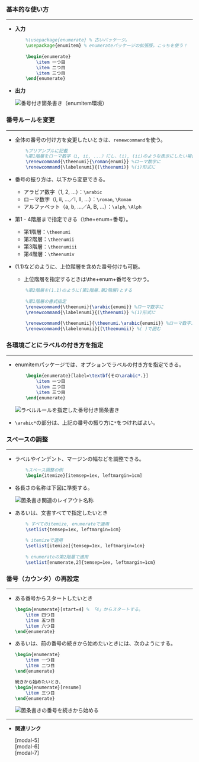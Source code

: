 <!--6-->
<!--番号付き箇条書き（enumitem環境）-->

### 基本的な使い方

---

- **入力**
    
    ```latex
        %\usepackage{enumerate} % 古いパッケージ。
        \usepackage{enumitem} % enumerateパッケージの拡張版。こっちを使う！
        
        \begin{enumerate}
            \item 一つ目
            \item 二つ目
            \item 三つ目
        \end{enumerate}
    ```
    
- **出力**
    
    ![番号付き箇条書き（enumitem環境）](./numbered-list/1.png "max-width=200px")
    

### **番号ルールを変更**

---

- 全体の番号の付け方を変更したいときは、`renewcommand`を使う。
    
    ```latex
        %プリアンブルに記載
        %第1階層をローマ数字（i, ii, ...）にし、(i), (ii)のような表示にしたい場合
        \renewcommand{\theenumi}{\roman{enumi}} %ローマ数字に
        \renewcommand{\labelenumi}{(\theenumi)} %(i)形式に
    ```
    
- 番号の振り方は、以下から変更できる。
    - アラビア数字（1, 2, …）：`\arabic`
    - ローマ数字（i, ii, …／I, II, …）：`\roman`, `\Roman`
    - アルファベット（a, b, …／A, B, …）：`\alph`, `\Alph`
- 第1 - 4階層まで指定できる（\the+enum+番号）。
    - 第1階層：`\theenumi`
    - 第2階層：`\theenumii`
    - 第3階層：`\theenumiii`
    - 第4階層：`\theenumiv`
- (1.1)などのように、上位階層を含めた番号付けも可能。
    - 上位階層を指定するときは\the+enum+番号をつかう。
    
    ```latex
        %第2階層を(1.1)のように(第1階層.第2階層)とする
        
        %第1階層の書式指定
        \renewcommand{\theenumi}{\arabic{enumi}} %ローマ数字に
        \renewcommand{\labelenumi}{(\theenumi)} %(1)形式に
        
        \renewcommand{\theenumii}{\theenumi.\arabic{enumii}} %ローマ数字.ローマ数字　の形式に
        \renewcommand{\labelenumii}{(\theenumii)} %( )で囲む
    ```
    

### **各環境ごとにラベルの付き方を指定**

---

- enumitemパッケージでは、オプションでラベルの付き方を指定できる。
    
    ```latex
        \begin{enumerate}[label=\textbf{その\arabic*.}]
            \item 一つ目
            \item 二つ目
            \item 三つ目
        \end{enumerate}
    ```
    
    ![ラベルルールを指定した番号付き箇条書き](./numbered-list/2.png "max-width=280px")
    
- `\arabic*`の部分は、上記の番号の振り方に`*`をつければよい。

### **スペースの調整**

---

- ラベルやインデント、マージンの幅などを調整できる。
    
    ```latex
        %スペース調整の例
        \begin{itemize}[itemsep=1ex, leftmargin=1cm]
    ```
    
- 各長さの名称は下図に準拠する。
    
    ![箇条書き関連のレイアウト名称](./numbered-list/3.png)
    
- あるいは、文書すべてで指定したいとき
    
    ```latex
        % すべてのitemize, enumerateで適用
        \setlist{temsep=1ex, leftmargin=1cm}
        
        % itemizeで適用
        \setlist[itemize]{temsep=1ex, leftmargin=1cm}
        
        % enumerateの第2階層で適用
        \setlist[enumerate,2]{temsep=1ex, leftmargin=1cm}
    ```
    

### **番号（カウンタ）の再設定**

---

- ある番号からスタートしたいとき
    
    ```latex
    \begin{enumerate}[start=4] % 「4」からスタートする。
        \item 四つ目
        \item 五つ目
        \item 六つ目
    \end{enumerate}
    ```
    
- あるいは、前の番号の続きから始めたいときには、次のようにする。
    
    ```latex
    \begin{enumerate}
        \item 一つ目
        \item 二つ目
    \end{enumerate}
    
    続きから始めたいとき、
    \begin{enumerate}[resume]
        \item 三つ目
    \end{enumerate}
    ```
    
    ![箇条書きの番号を続きから始める](./numbered-list/4.png "max-width=350px")
    

---

- **関連リンク**

    <div class="related-link-wrapper">
      [modal-5]<!--記号付き箇条書き（item環境）--><br>
      [modal-6]<!--番号付き箇条書き（enumitem環境）--><br>
      [modal-7]<!--見出し付き箇条書き（description環境）-->
    </div>